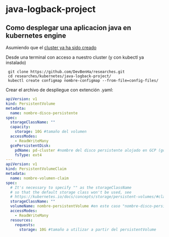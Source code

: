 java-logback-project
===================== 

Como desplegar una aplicacion java en kubernetes engine
--------------------------------------------------------

 Asumiendo que el [cluster ya ha sido creado](https://github.com/DevBenHa/researches/blob/master/kubernetes/files/Como-crear-un-cluster-en-kubernetes-engine.pdf)
 
 Desde una terminal con acceso a nuestro cluster (y con kubectl ya instalado)
 
 ``` terminal
  git clone https://github.com/DevBenHa/researches.git
  cd researches/kubernetes/java-logback-project/
  kubectl create configmap nombre-configmap --from-file=config-files/
```
  
 Crear el archivo de despliegue con extención .yaml:

``` yaml
apiVersion: v1
kind: PersistentVolume
metadata:
  name: nombre-disco-persistente
spec:
  storageClassName: ""
  capacity:
    storage: 10G #tamaño del volumen
  accessModes:
    - ReadWriteMany
  gcePersistentDisk:
    pdName: pd-cluster #nombre del disco persistente alojado en GCP (google cloud)
    fsType: ext4
---
apiVersion: v1
kind: PersistentVolumeClaim
metadata:
  name: nombre-volumen-claim
spec:
  # It's necessary to specify "" as the storageClassName
  # so that the default storage class won't be used, see
  # https://kubernetes.io/docs/concepts/storage/persistent-volumes/#class-1
  storageClassName: ""
  volumeName: nombre-persistentVolume #en este caso "nombre-disco-persistente"
  accessModes:
    - ReadWriteMany
  resources:
    requests:
      storage: 10G #tamaño a utilizar a partir del persistentVolume
```

